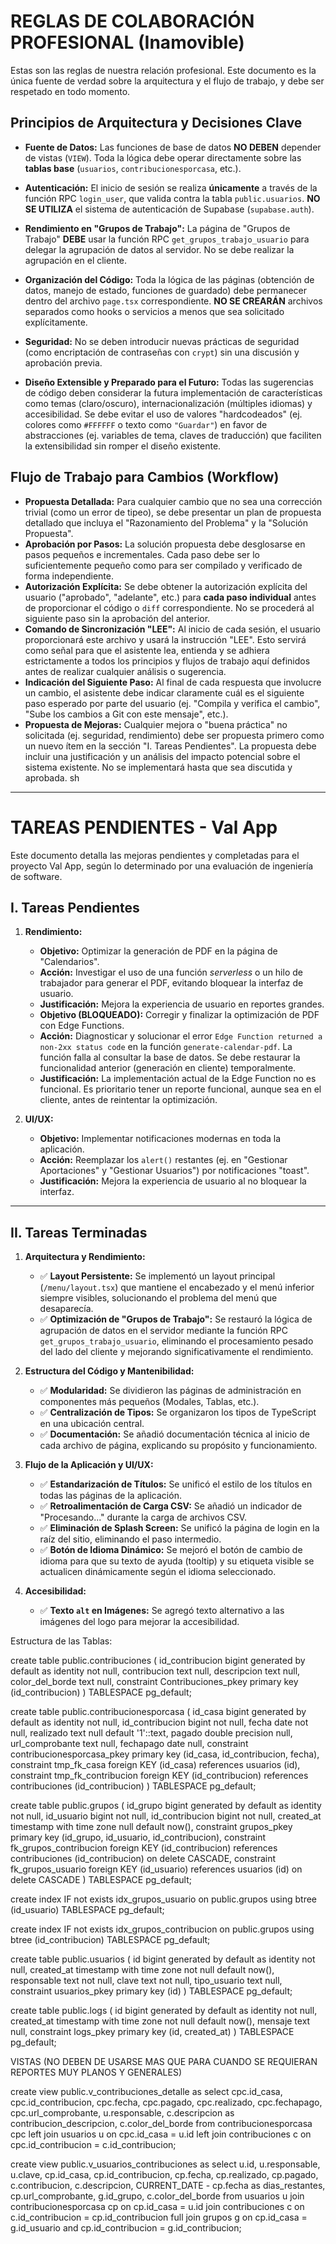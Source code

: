 # REGLAS DE COLABORACIÓN PROFESIONAL (Inamovible)

Estas son las reglas de nuestra relación profesional. Este documento es la única fuente de verdad sobre la arquitectura y el flujo de trabajo, y debe ser respetado en todo momento.

## Principios de Arquitectura y Decisiones Clave
*   **Fuente de Datos:** Las funciones de base de datos **NO DEBEN** depender de vistas (`VIEW`). Toda la lógica debe operar directamente sobre las **tablas base** (`usuarios`, `contribucionesporcasa`, etc.).
*   **Autenticación:** El inicio de sesión se realiza **únicamente** a través de la función RPC `login_user`, que valida contra la tabla `public.usuarios`. **NO SE UTILIZA** el sistema de autenticación de Supabase (`supabase.auth`).
*   **Rendimiento en "Grupos de Trabajo":** La página de "Grupos de Trabajo" **DEBE** usar la función RPC `get_grupos_trabajo_usuario` para delegar la agrupación de datos al servidor. No se debe realizar la agrupación en el cliente.
*   **Organización del Código:** Toda la lógica de las páginas (obtención de datos, manejo de estado, funciones de guardado) debe permanecer dentro del archivo `page.tsx` correspondiente. **NO SE CREARÁN** archivos separados como hooks o servicios a menos que sea solicitado explícitamente.
*   **Seguridad:** No se deben introducir nuevas prácticas de seguridad (como encriptación de contraseñas con `crypt`) sin una discusión y aprobación previa.

*   **Diseño Extensible y Preparado para el Futuro:** Todas las sugerencias de código deben considerar la futura implementación de características como temas (claro/oscuro), internacionalización (múltiples idiomas) y accesibilidad. Se debe evitar el uso de valores "hardcodeados" (ej. colores como `#FFFFFF` o texto como `"Guardar"`) en favor de abstracciones (ej. variables de tema, claves de traducción) que faciliten la extensibilidad sin romper el diseño existente.
## Flujo de Trabajo para Cambios (Workflow)
*   **Propuesta Detallada:** Para cualquier cambio que no sea una corrección trivial (como un error de tipeo), se debe presentar un plan de propuesta detallado que incluya el "Razonamiento del Problema" y la "Solución Propuesta".
*   **Aprobación por Pasos:** La solución propuesta debe desglosarse en pasos pequeños e incrementales. Cada paso debe ser lo suficientemente pequeño como para ser compilado y verificado de forma independiente.
*   **Autorización Explícita:** Se debe obtener la autorización explícita del usuario ("aprobado", "adelante", etc.) para **cada paso individual** antes de proporcionar el código o `diff` correspondiente. No se procederá al siguiente paso sin la aprobación del anterior.
*   **Comando de Sincronización "LEE":** Al inicio de cada sesión, el usuario proporcionará este archivo y usará la instrucción "LEE". Esto servirá como señal para que el asistente lea, entienda y se adhiera estrictamente a todos los principios y flujos de trabajo aquí definidos antes de realizar cualquier análisis o sugerencia.
*   **Indicación del Siguiente Paso:** Al final de cada respuesta que involucre un cambio, el asistente debe indicar claramente cuál es el siguiente paso esperado por parte del usuario (ej. "Compila y verifica el cambio", "Sube los cambios a Git con este mensaje", etc.).
*   **Propuesta de Mejoras:** Cualquier mejora o "buena práctica" no solicitada (ej. seguridad, rendimiento) debe ser propuesta primero como un nuevo ítem en la sección "I. Tareas Pendientes". La propuesta debe incluir una justificación y un análisis del impacto potencial sobre el sistema existente. No se implementará hasta que sea discutida y aprobada.
sh
---

# TAREAS PENDIENTES - Val App

Este documento detalla las mejoras pendientes y completadas para el proyecto Val App, según lo determinado por una evaluación de ingeniería de software.

## I. Tareas Pendientes

1.  **Rendimiento:**
    -   **Objetivo:** Optimizar la generación de PDF en la página de "Calendarios".
    -   **Acción:** Investigar el uso de una función *serverless* o un hilo de trabajador para generar el PDF, evitando bloquear la interfaz de usuario.
    -   **Justificación:** Mejora la experiencia de usuario en reportes grandes.
    -   **Objetivo (BLOQUEADO):** Corregir y finalizar la optimización de PDF con Edge Functions.
    -   **Acción:** Diagnosticar y solucionar el error `Edge Function returned a non-2xx status code` en la función `generate-calendar-pdf`. La función falla al consultar la base de datos. Se debe restaurar la funcionalidad anterior (generación en cliente) temporalmente.
    -   **Justificación:** La implementación actual de la Edge Function no es funcional. Es prioritario tener un reporte funcional, aunque sea en el cliente, antes de reintentar la optimización.

2.  **UI/UX:**
    -   **Objetivo:** Implementar notificaciones modernas en toda la aplicación.
    -   **Acción:** Reemplazar los `alert()` restantes (ej. en "Gestionar Aportaciones" y "Gestionar Usuarios") por notificaciones "toast".
    -   **Justificación:** Mejora la experiencia de usuario al no bloquear la interfaz.

---

## II. Tareas Terminadas

1.  **Arquitectura y Rendimiento:**
    -   ✅ **Layout Persistente:** Se implementó un layout principal (`/menu/layout.tsx`) que mantiene el encabezado y el menú inferior siempre visibles, solucionando el problema del menú que desaparecía.
    -   ✅ **Optimización de "Grupos de Trabajo":** Se restauró la lógica de agrupación de datos en el servidor mediante la función RPC `get_grupos_trabajo_usuario`, eliminando el procesamiento pesado del lado del cliente y mejorando significativamente el rendimiento.

2.  **Estructura del Código y Mantenibilidad:**
    -   ✅ **Modularidad:** Se dividieron las páginas de administración en componentes más pequeños (Modales, Tablas, etc.).
    -   ✅ **Centralización de Tipos:** Se organizaron los tipos de TypeScript en una ubicación central.
    -   ✅ **Documentación:** Se añadió documentación técnica al inicio de cada archivo de página, explicando su propósito y funcionamiento.

4.  **Flujo de la Aplicación y UI/UX:**
    -   ✅ **Estandarización de Títulos:** Se unificó el estilo de los títulos en todas las páginas de la aplicación.
    -   ✅ **Retroalimentación de Carga CSV:** Se añadió un indicador de "Procesando..." durante la carga de archivos CSV.
    -   ✅ **Eliminación de Splash Screen:** Se unificó la página de login en la raíz del sitio, eliminando el paso intermedio.
    -   ✅ **Botón de Idioma Dinámico:** Se mejoró el botón de cambio de idioma para que su texto de ayuda (tooltip) y su etiqueta visible se actualicen dinámicamente según el idioma seleccionado.

5.  **Accesibilidad:**
    -   ✅ **Texto `alt` en Imágenes:** Se agregó texto alternativo a las imágenes del logo para mejorar la accesibilidad.


Estructura de las Tablas:

create table public.contribuciones (
  id_contribucion bigint generated by default as identity not null,
  contribucion text null,
  descripcion text null,
  color_del_borde text null,
  constraint Contribuciones_pkey primary key (id_contribucion)
) TABLESPACE pg_default;

create table public.contribucionesporcasa (
  id_casa bigint generated by default as identity not null,
  id_contribucion bigint not null,
  fecha date not null,
  realizado text null default '1'::text,
  pagado double precision null,
  url_comprobante text null,
  fechapago date null,
  constraint contribucionesporcasa_pkey primary key (id_casa, id_contribucion, fecha),
  constraint tmp_fk_casa foreign KEY (id_casa) references usuarios (id),
  constraint tmp_fk_contribucion foreign KEY (id_contribucion) references contribuciones (id_contribucion)
) TABLESPACE pg_default;

create table public.grupos (
  id_grupo bigint generated by default as identity not null,
  id_usuario bigint not null,
  id_contribucion bigint not null,
  created_at timestamp with time zone null default now(),
  constraint grupos_pkey primary key (id_grupo, id_usuario, id_contribucion),
  constraint fk_grupos_contribucion foreign KEY (id_contribucion) references contribuciones (id_contribucion) on delete CASCADE,
  constraint fk_grupos_usuario foreign KEY (id_usuario) references usuarios (id) on delete CASCADE
) TABLESPACE pg_default;

create index IF not exists idx_grupos_usuario on public.grupos using btree (id_usuario) TABLESPACE pg_default;

create index IF not exists idx_grupos_contribucion on public.grupos using btree (id_contribucion) TABLESPACE pg_default;


create table public.usuarios (
  id bigint generated by default as identity not null,
  created_at timestamp with time zone not null default now(),
  responsable text not null,
  clave text not null,
  tipo_usuario text null,
  constraint usuarios_pkey primary key (id)
) TABLESPACE pg_default;


create table public.logs (
  id bigint generated by default as identity not null,
  created_at timestamp with time zone not null default now(),
  mensaje text null,
  constraint logs_pkey primary key (id, created_at)
) TABLESPACE pg_default;

VISTAS (NO DEBEN DE USARSE MAS QUE PARA CUANDO SE REQUIERAN REPORTES MUY PLANOS Y GENERALES)

create view public.v_contribuciones_detalle as
select
  cpc.id_casa,
  cpc.id_contribucion,
  cpc.fecha,
  cpc.pagado,
  cpc.realizado,
  cpc.fechapago,
  cpc.url_comprobante,
  u.responsable,
  c.descripcion as contribucion_descripcion,
  c.color_del_borde
from
  contribucionesporcasa cpc
  left join usuarios u on cpc.id_casa = u.id
  left join contribuciones c on cpc.id_contribucion = c.id_contribucion;

  create view public.v_usuarios_contribuciones as
select
  u.id,
  u.responsable,
  u.clave,
  cp.id_casa,
  cp.id_contribucion,
  cp.fecha,
  cp.realizado,
  cp.pagado,
  c.contribucion,
  c.descripcion,
  CURRENT_DATE - cp.fecha as dias_restantes,
  cp.url_comprobante,
  g.id_grupo,
  c.color_del_borde
from
  usuarios u
  join contribucionesporcasa cp on cp.id_casa = u.id
  join contribuciones c on c.id_contribucion = cp.id_contribucion
  full join grupos g on cp.id_casa = g.id_usuario
  and cp.id_contribucion = g.id_contribucion;
